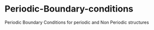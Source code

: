 # Periodic-Boundary-conditions
Periodic Boundary Conditions for periodic and Non Periodic structures
